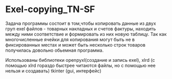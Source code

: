 # Exel-copying_TN-SF


Задача программы состоит в том,чтобы копировать данные из двух груп exel файлов - товарных накладных и счетов фактуры, находить между ними соответствие и формировать из них новую таблицу.  Так как многочисленные ячейки для копирования могут быть не в фиксированных местах и может быть несколько строк товаров  получилась довольно обьемная программа.

Использованы библиотеки
openpyxl(создание и запись exel),
xlrd  (с помощью xlrd гораздо быстрее читаются файлы, но с помощью нее нельзя и создавать)
tkinter (gui, интерфейс)

